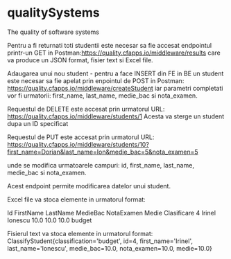 # qualitySystems
The quality of software systems

Pentru a fi returnati toti studentii este necesar sa fie accesat endpointul printr-un GET in Postman:https://quality.cfapps.io/middleware/results care va produce un JSON format, fisier text si Excel file.

Adaugarea unui nou student - pentru a face INSERT din FE in BE un student este necesar sa fie apelat prin enpointul de POST in Postman: https://quality.cfapps.io/middleware/createStudent iar parametri completati vor fi urmatorii: first_name, last_name, medie_bac si nota_examen. 

Requestul de DELETE este accesat prin urmatorul URL: https://quality.cfapps.io/middleware/students/1 Acesta va sterge un student dupa un ID specificat

Requestul de PUT este accesat prin urmatorul URL:  https://quality.cfapps.io/middleware/students/10?first_name=Dorian&last_name=Ion&medie_bac=5&nota_examen=5

unde se modifica urmatoarele campuri: id, first_name, last_name, medie_bac si nota_examen. 

Acest endpoint permite modificarea datelor unui student. 

Excel file va stoca elemente in urmatorul format:

Id	FirstName	LastName	MedieBac	NotaExamen	Medie	Clasificare
4	  Irinel	  Ionescu	  10.0	    10.0	      10.0	  budget
 
Fisierul text va stoca elemente in urmatorul format:
ClassifyStudent{classification='budget', id=4, first_name='Irinel', last_name='Ionescu', medie_bac=10.0, nota_examen=10.0, medie=10.0} 
